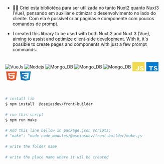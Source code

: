 

- 🧑‍💻 Criei esta bibliotéca para ser utilizada no  tanto Nuxt2 quanto Nuxt3 (Vue), pensando em auxiliar e otimizar o desenvolvimento no lado do cliente. Com ela é possível criar páginas e componente com poucos comandos de prompt.

- I created this library to be used with both Nuxt 2 and Nuxt 3 (Vue), aiming to assist and optimize client-side development. With it, it's possible to create pages and components with just a few prompt commands.


<div style="display: inline_block"><br>
  <img align="center" alt="VueJs" height="30" width="40" src="https://cdn.jsdelivr.net/gh/devicons/devicon@latest/icons/vuejs/vuejs-original.svg">
  <img align="center" alt="Nodejs" height="30" width="40" src="https://cdn.jsdelivr.net/gh/devicons/devicon@latest/icons/nodejs/nodejs-original.svg">
  <img align="center" alt="Mongo_DB" height="30" width="40" src="https://cdn.jsdelivr.net/gh/devicons/devicon@latest/icons/mongodb/mongodb-original.svg">
  <img align="center" alt="Mongo_DB" height="30" width="40" src="https://cdn.jsdelivr.net/gh/devicons/devicon@latest/icons/nuxtjs/nuxtjs-original.svg">
  <img align="center" alt="Mongo_DB" height="30" width="40" src="https://cdn.jsdelivr.net/gh/devicons/devicon@latest/icons/flutter/flutter-original.svg">
  
  <img align="center" alt="Js" height="30" width="40" src="https://raw.githubusercontent.com/devicons/devicon/master/icons/javascript/javascript-plain.svg">
  <img align="center" alt="Ts" height="30" width="40" src="https://raw.githubusercontent.com/devicons/devicon/master/icons/typescript/typescript-plain.svg">
  <img align="center" alt="Rafa-HTML" height="30" width="40" src="https://raw.githubusercontent.com/devicons/devicon/master/icons/html5/html5-original.svg">
  <img align="center" alt="CSS" height="30" width="40" src="https://raw.githubusercontent.com/devicons/devicon/master/icons/css3/css3-original.svg">
</div>
<br/><br/>


```bash
# install lib
$ npm install  @oseiasdev/front-builder

# run this script 
$ npm run make

# Add this line bellow in package.json scripts:
# "make": "node node_modules/@oseiasdev/front-builder/make.js
    
# write the folder name

# write the place name where it wil be created
